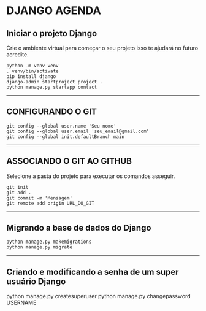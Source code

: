 # DJANGO AGENDA

## Iniciar o projeto Django

Crie o ambiente virtual para começar o seu projeto isso te ajudará no futuro acredite.
```
python -m venv venv
. venv/bin/activate
pip install django
django-admin startproject project .
python manage.py startapp contact
```
---
## CONFIGURANDO O GIT
```
git config --global user.name 'Seu nome'
git config --global user.email 'seu_email@gmail.com'
git config --global init.defaultBranch main
```
---
## ASSOCIANDO O GIT AO GITHUB

Selecione a pasta do projeto para executar os comandos asseguir.
```
git init
git add .
git commit -m 'Mensagem'
git remote add origin URL_DO_GIT
```
---
## Migrando a base de dados do Django
```
python manage.py makemigrations
python manage.py migrate
```
---
## Criando e modificando a senha de um super usuário Django
python manage.py createsuperuser
python manage.py changepassword USERNAME